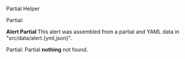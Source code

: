 
Partial Helper


Partial: <div class="alert alert-info"><strong> Alert Partial </strong> This alert was assembled from a partial and YAML data in &quot;src/data/alert.{yml,json}&quot;. </div>

Partial: Partial **nothing** not found.
